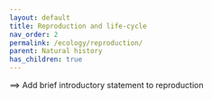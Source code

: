 ```yaml
---
layout: default
title: Reproduction and life-cycle
nav_order: 2
permalink: /ecology/reproduction/
parent: Natural history
has_children: true
---
```


==> Add brief introductory statement to reproduction